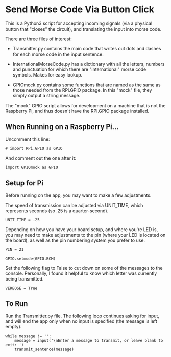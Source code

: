 # Send Morse Code Via Button Click
This is a Python3 script for accepting incoming signals (via a physical button that "closes" the circuit), and translating the input into morse code.

There are three files of interest:

* Transmitter.py contains the main code that writes out dots and dashes for each morse code in the input sentence.

* InternationalMorseCode.py has a dictionary with all the letters, numbers and punctuation for which there are "international" morse code symbols. Makes for easy lookup.

* GPIOmock.py contains some functions that are named as the same as those needed from the RPi.GPIO package. In this "mock" file, they simply output a string message.

The "mock" GPIO script allows for development on a machine that is not the Raspberry Pi, and thus doesn't have the RPi.GPIO package installed.

## When Running on a Raspberry Pi...

Uncomment this line:

    # import RPi.GPIO as GPIO

And comment out the one after it:

    import GPIOmock as GPIO

## Setup for Pi

Before running on the app, you may want to make a few adjustments.

The speed of transmission can be adjusted via UNIT_TIME, which represents seconds (so .25 is a quarter-second).

    UNIT_TIME = .25

Depending on how you have your board setup, and where you're LED is, you may need to make adjustments to the pin (where your LED is located on the board), as well as the pin numbering system you prefer to use.

    PIN = 21

    GPIO.setmode(GPIO.BCM)

Set the following flag to False to cut down on some of the messages to the console. Personally, I found it helpful to know which letter was currently being transmitted.

    VERBOSE = True

## To Run

Run the Transmitter.py file. The following loop continues asking for input, and will end the app only when no input is specified (the message is left empty).

    while message != '':
        message = input('\nEnter a message to transmit, or leave blank to exit: ')
        transmit_sentence(message)